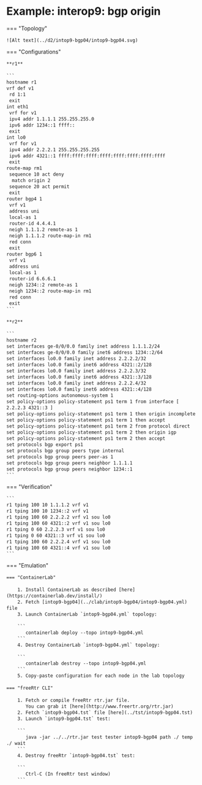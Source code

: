 # Example: interop9: bgp origin

=== "Topology"

    ![Alt text](../d2/intop9-bgp04/intop9-bgp04.svg)

=== "Configurations"

    **r1**

    ```
    hostname r1
    vrf def v1
     rd 1:1
     exit
    int eth1
     vrf for v1
     ipv4 addr 1.1.1.1 255.255.255.0
     ipv6 addr 1234::1 ffff::
     exit
    int lo0
     vrf for v1
     ipv4 addr 2.2.2.1 255.255.255.255
     ipv6 addr 4321::1 ffff:ffff:ffff:ffff:ffff:ffff:ffff:ffff
     exit
    route-map rm1
     sequence 10 act deny
      match origin 2
     sequence 20 act permit
     exit
    router bgp4 1
     vrf v1
     address uni
     local-as 1
     router-id 4.4.4.1
     neigh 1.1.1.2 remote-as 1
     neigh 1.1.1.2 route-map-in rm1
     red conn
     exit
    router bgp6 1
     vrf v1
     address uni
     local-as 1
     router-id 6.6.6.1
     neigh 1234::2 remote-as 1
     neigh 1234::2 route-map-in rm1
     red conn
     exit
    ```

    **r2**

    ```
    hostname r2
    set interfaces ge-0/0/0.0 family inet address 1.1.1.2/24
    set interfaces ge-0/0/0.0 family inet6 address 1234::2/64
    set interfaces lo0.0 family inet address 2.2.2.2/32
    set interfaces lo0.0 family inet6 address 4321::2/128
    set interfaces lo0.0 family inet address 2.2.2.3/32
    set interfaces lo0.0 family inet6 address 4321::3/128
    set interfaces lo0.0 family inet address 2.2.2.4/32
    set interfaces lo0.0 family inet6 address 4321::4/128
    set routing-options autonomous-system 1
    set policy-options policy-statement ps1 term 1 from interface [ 2.2.2.3 4321::3 ]
    set policy-options policy-statement ps1 term 1 then origin incomplete
    set policy-options policy-statement ps1 term 1 then accept
    set policy-options policy-statement ps1 term 2 from protocol direct
    set policy-options policy-statement ps1 term 2 then origin igp
    set policy-options policy-statement ps1 term 2 then accept
    set protocols bgp export ps1
    set protocols bgp group peers type internal
    set protocols bgp group peers peer-as 1
    set protocols bgp group peers neighbor 1.1.1.1
    set protocols bgp group peers neighbor 1234::1
    ```

=== "Verification"

    ```
    r1 tping 100 10 1.1.1.2 vrf v1
    r1 tping 100 10 1234::2 vrf v1
    r1 tping 100 60 2.2.2.2 vrf v1 sou lo0
    r1 tping 100 60 4321::2 vrf v1 sou lo0
    r1 tping 0 60 2.2.2.3 vrf v1 sou lo0
    r1 tping 0 60 4321::3 vrf v1 sou lo0
    r1 tping 100 60 2.2.2.4 vrf v1 sou lo0
    r1 tping 100 60 4321::4 vrf v1 sou lo0
    ```

=== "Emulation"

    === "ContainerLab"

        1. Install ContainerLab as described [here](https://containerlab.dev/install/)  
        2. Fetch [intop9-bgp04](../clab/intop9-bgp04/intop9-bgp04.yml) file  
        3. Launch ContainerLab `intop9-bgp04.yml` topology:  

        ```
           containerlab deploy --topo intop9-bgp04.yml  
        ```
        4. Destroy ContainerLab `intop9-bgp04.yml` topology:  

        ```
           containerlab destroy --topo intop9-bgp04.yml  
        ```
        5. Copy-paste configuration for each node in the lab topology

    === "freeRtr CLI"

        1. Fetch or compile freeRtr rtr.jar file.  
           You can grab it [here](http://www.freertr.org/rtr.jar)  
        2. Fetch `intop9-bgp04.tst` file [here](../tst/intop9-bgp04.tst)  
        3. Launch `intop9-bgp04.tst` test:  

        ```
           java -jar ../../rtr.jar test tester intop9-bgp04 path ./ temp ./ wait
        ```
        4. Destroy freeRtr `intop9-bgp04.tst` test:  

        ```
           Ctrl-C (In freeRtr test window)
        ```

